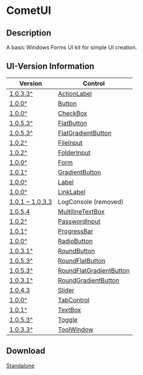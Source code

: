 # CometUI
## Description
A basic Windows Forms UI kit for simple UI creation.

## UI-Version Information
| Version                                                                                      | Control                                                               |
|---------------------------------------------------------------------------------------------|----------------------------------------------------------------------|
| [1.0.3.3^](https://github.com/Lexz-08/CometUI/releases/download/1.0.3.3/CometUI.dll)        | [ActionLabel](./CometUI/CometActionLabel.cs)                         |
| [1.0.0^](https://github.com/Lexz-08/CometUI/releases/download/1.0.0/CometUI.dll)            | [Button](./CometUI/CometButton.cs)                                   |
| [1.0.0^](https://github.com/Lexz-08/CometUI/releases/download/1.0.0/CometUI.dll)            | [CheckBox](./CometUI/CometCheckBox.cs)                               |
| [1.0.5.3^](https://github.com/Lexz-08/CometUI/releases/download/1.0.5.3/CometUI.dll)        | [FlatButton](./CometUI/CometFlatButton.cs)                           |
| [1.0.5.3^](https://github.com/Lexz-08/CometUI/releases/download/1.0.5.3/CometUI.dll)        | [FlatGradientButton](./CometUI/CometFlatGradientButton.cs)           |
| [1.0.2^](https://github.com/Lexz-08/CometUI/releases/download/1.0.2/CometUI.dll)            | [FileInput](./CometUI/CometFileInput.cs)                             |
| [1.0.2^](https://github.com/Lexz-08/CometUI/releases/download/1.0.2/CometUI.dll)            | [FolderInput](./CometUI/CometFolderInput.cs)                         |
| [1.0.0^](https://github.com/Lexz-08/CometUI/releases/download/1.0.0/CometUI.dll)            | [Form](./CometUI/CometForm.cs)                                       |
| [1.0.1^](https://github.com/Lexz-08/CometUI/releases/download/1.0.1/CometUI.dll)            | [GradientButton](./CometUI/CometGradientButton.cs)                   |
| [1.0.0^](https://github.com/Lexz-08/CometUI/releases/download/1.0.0/CometUI.dll)            | [Label](./CometUI/CometLabel.cs)                                     |
| [1.0.0^](https://github.com/Lexz-08/CometUI/releases/download/1.0.0/CometUI.dll)            | [LinkLabel](./CometUI/CometLinkLabel.cs)                             |
| [1.0.1 ~ 1.0.3.3](https://github.com/Lexz-08/CometUI/releases/download/1.0.3.3/CometUI.dll) | LogConsole (removed)                                                 |
| [1.0.5.4](https://github.com/Lexz-08/CometUI/releases/download/1.0.5.4/CometUI.dll)         | [MultilineTextBox](./CometUI/CometMultilineTextBox.cs)               |
| [1.0.2^](https://github.com/Lexz-08/CometUI/releases/download/1.0.2/CometUI.dll)            | [PasswordInput](./CometUI/CometPasswordInput.cs)                     |
| [1.0.1^](https://github.com/Lexz-08/CometUI/releases/download/1.0.1/CometUI.dll)            | [ProgressBar](./CometUI/CometProgressBar.cs)                         |
| [1.0.0^](https://github.com/Lexz-08/CometUI/releases/download/1.0.0/CometUI.dll)            | [RadioButton](./CometUI/CometRadioButton.cs)                         |
| [1.0.3.1^](https://github.com/Lexz-08/CometUI/releases/download/1.0.3.1/CometUI.dll)        | [RoundButton](./CometUI/CometRoundButton.cs)                         |
| [1.0.5.3^](https://github.com/Lexz-08/CometUI/releases/download/1.0.5.3/CometUI.dll)        | [RoundFlatButton](./CometUI/CometRoundFlatButton.cs)                 |
| [1.0.5.3^](https://github.com/Lexz-08/CometUI/releases/download/1.0.5.3/CometUI.dll)        | [RoundFlatGradientButton](./CometUI/CometRoundFlatGradientButton.cs) |
| [1.0.3.1^](https://github.com/Lexz-08/CometUI/releases/download/1.0.3.1/CometUI.dll)        | [RoundGradientButton](./CometUI/CometRoundGradientButton.cs)         |
| [1.0.4.3](https://github.com/Lexz-08/CometUI/releases/download/1.0.4.3/CometUI.dll)         | [Slider](./CometUI/CometSlider.cs)                                   |
| [1.0.0^](https://github.com/Lexz-08/CometUI/releases/download/1.0.0/CometUI.dll)            | [TabControl](./CometUI/CometTabControl.cs)                           |
| [1.0.1^](https://github.com/Lexz-08/CometUI/releases/download/1.0.1/CometUI.dll)            | [TextBox](./CometUI/CometTextBox.cs)                                 |
| [1.0.5.3^](https://github.com/Lexz-08/CometUI/releases/download/1.0.5.3/CometUI.dll)        | [Toggle](./CometUI/CometToggle.cs)                                   |
| [1.0.3.3^](https://github.com/Lexz-08/CometUI/releases/download/1.0.3.3/CometUI.dll)        | [ToolWindow](./CometUI/CometToolWindow.cs)                           |

## Download
[Standalone](https://github.com/Lexz-08/CometUI/releases/latest/download/CometUI.dll)
